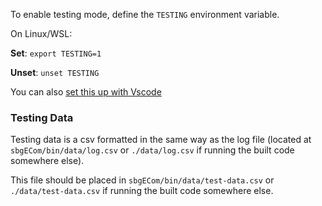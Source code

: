 To enable testing mode, define the `TESTING` environment variable.

On Linux/WSL:

**Set**: `export TESTING=1`

**Unset**: `unset TESTING`

You can also [set this up with Vscode](Set-Environement-Variable-In-Vscode-With-The-Cmake-Plugin)

### Testing Data

Testing data is a csv formatted in the same way as the log file (located at `sbgECom/bin/data/log.csv` or `./data/log.csv` if running the built code somewhere else).

This file should be placed in `sbgECom/bin/data/test-data.csv` or `./data/test-data.csv` if running the built code somewhere else.
